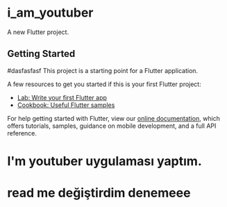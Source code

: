# i_am_youtuber

A new Flutter project.

## Getting Started
#dasfasfasf
This project is a starting point for a Flutter application.

A few resources to get you started if this is your first Flutter project:

- [Lab: Write your first Flutter app](https://flutter.dev/docs/get-started/codelab)
- [Cookbook: Useful Flutter samples](https://flutter.dev/docs/cookbook)

For help getting started with Flutter, view our
[online documentation](https://flutter.dev/docs), which offers tutorials,
samples, guidance on mobile development, and a full API reference.

# I'm youtuber uygulaması yaptım.
# read me değiştirdim denemeee